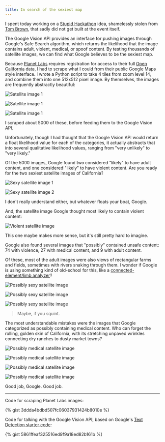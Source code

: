 ```yaml
---
title: In search of the sexiest map
---
```


I spent today working on a [Stupid Hackathon](http://stupidhackathon.github.io) idea, shamelessly stolen from [Tom Brown](http://nottombrown.com), that sadly did not get built at the event itself.

The Google Vision API provides an interface for pushing images through Google's Safe Search algorithm, which returns the likelihood that the image contains adult, violent, medical, or spoof content. By testing thousands of satellite images, we can find what Google believes to be the sexiest map.

Because [Planet Labs](http://planet.com) requires registration for access to their full [Open California](http://planet.com/open-california/#) data, I had to scrape what I could from their public Google Maps style interface. I wrote a Python script to take 4 tiles from zoom level 14, and combine them into one 512x512 pixel image. By themselves, the images are frequently abstractly beautiful:

![Satellite image 1](/images/2016-05-20/427.png)

![Satellite image 1](/images/2016-05-20/439.png)

![Satellite image 1](/images/2016-05-20/21.png)

I scraped about 5000 of these, before feeding them to the Google Vision API.

Unfortunately, though I had thought that the Google Vision API would return a float likelihood value for each of the categories, it actually abstracts that into several qualitative likelihood values, ranging from "very unlikely" to "very likely."

Of the 5000 images, Google found two considered "likely" to have adult content, and one considered "likely" to have violent content. Are you ready for the two sexiest satellite images of California?

![Sexy satellite image 1](/images/2016-05-20/1189.png)

![Sexy satellite image 2](/images/2016-05-20/1193.png)

I don't really understand either, but whatever floats your boat, Google.

And, the satellite image Google thought most likely to contain violent content:

![Violent satellite image](/images/2016-05-20/4512.png)

This one maybe makes more sense, but it's still pretty hard to imagine.

Google also found several images that "possibly" contained unsafe content: 74 with violence, 27 with medical content, and 9 with adult content.

Of these, most of the adult images were also views of rectangular farms and fields, sometimes with rivers snaking through them. I wonder if Google is using something kind of old-school for this, like a [connected-element/limb analyzer](http://homes.cs.washington.edu/~shapiro/EE596/notes/forsyth.pdf)?

![Possibly sexy satellite image](/images/2016-05-20/1277.png)

![Possibly sexy satellite image](/images/2016-05-20/1293.png)

![Possibly sexy satellite image](/images/2016-05-20/1284.png)

> Maybe, if you squint.

The most understandable mistakes were the images that Google categorized as possibly containing medical content. Who can forget the rolling, golden skin of California, with its stretching unpaved wrinkles connecting dry ranches to dusty market towns?

![Possibly medical satellite image](/images/2016-05-20/1929.png)

![Possibly medical satellite image](/images/2016-05-20/816.png)

![Possibly medical satellite image](/images/2016-05-20/1883.png)

![Possibly medical satellite image](/images/2016-05-20/1794.png)

Good job, Google. Good job.

---

Code for scraping Planet Labs images:

{% gist 3ddda4bdbd507fc06037931424b8010e %}

Code for talking with the Google Vision API, based on Google's [Text Detection starter code](https://github.com/GoogleCloudPlatform/cloud-vision/tree/master/python/text):

{% gist 5861ffeaf325516ed9f9a18ed82b161b %}